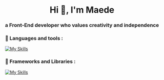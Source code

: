 <h1 align="center">Hi 👋, I'm Maede</h1>
<h3 align="center">a Front-End developer who values creativity and independence</h3>

### 🚀 Languages and tools :

[![My Skills](https://skillicons.dev/icons?i=html,css,js,ts,github,git,postman,figma)](https://skillicons.dev)

### 🧰 Frameworks and Libraries :
[![My Skills](https://skillicons.dev/icons?i=react,redux,nextjs,tailwind,bootstrap,sass)](https://skillicons.dev)
